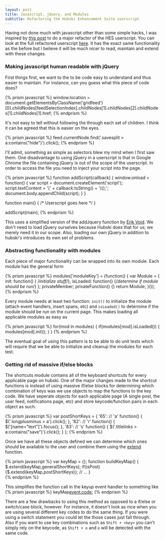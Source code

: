 ```yaml
---
layout: post
title: Javascript, jQuery, and Modules
subtitle: Refactoring the Hubski Enhancement Suite userscript
---
```


Having not done much with javascript other than some simple hacks, I was inspired by [this post](https://shanetomlinson.com/2013/testing-javascript-frontend-part-1-anti-patterns-and-fixes/) to do a major refactor of the <span class="hint hint--top" data-hint="Hubski Enhancement Suite">HES</span> userscript. You can look at the full refactored userscript [here](https://gist.github.com/markbahnman/4968550). It has the exact same functionality as the before but I believe it will be much nicer to read, maintain and extend with these changes.

### Making javascript human readable with jQuery

First things first, we want to the to be code easy to understand and thus easier to maintain. For instance, can you guess what this piece of code does?

{% prism javascript %}
window.location = document.getElementsByClassName('gridfeed')[0].childNodes[feedSelectionIndex].childNodes[1].childNodes[2].childNodes[1].childNodes[1].href;
{% endprism %}

It's not easy to tell without following the through each set of children. I think it can be agreed that this is easier on the eyes.

{% prism javascript %}
feed.currentNode.find('.savesplit > a:contains("hide")').click();
{% endprism %}

I'll admit, something as simple as <span class="hint hint--bottom" data-hint="The .savesplit, a, and :contains">selectors</span> blew my mind when I first saw them. One disadvantage to using jQuery in a userscript is that in Google Chrome the file containing jQuery is out of the scope of the userscript. In order to access the file you need to inject your script into the page.

{% prism javascript %}
function addScript(callback) {
    window.onload = function() {
        var script = document.createElement('script');
        script.textContent = '(' + callback.toString() + ')();';
        document.body.appendChild(script);
    }
}

function main() { /* Userscript goes here */ }

addScript(main);
{% endprism %}

This uses a simplified version of the addJquery function by [Erik Void](http://erikvold.com/blog/index.cfm/2010/6/14/using-jquery-with-a-user-script). We don't need to load jQuery ourselves because Hubski does that for us; we merely need it in our scope. Also, loading our own jQuery in addition to hubski's introduces its own set of problems.

### Abstracting functionality with modules
Each piece of major functionality can be wrapped into its own module. Each module has the general form

{% prism javascript %}
modules['moduleKey'] = (function() {
    var Module = {
        init: function() { /*initialize stuff*/},
        isLoaded: function() {/*determine if module should be run*/}
    };
    privateMember;
    privateFunction() {}
    return Module;
    }());
{% endprism %}

Every module needs at least two function: ```init()``` to initialize the module (attach event handlers, insert spans, etc) and ```isLoaded()``` to determine if the module should be run on the current page. This makes loading all applicable modules as easy as

{% prism javascript %}
for(mod in modules) {
    if(modules[mod].isLoaded()) {
        modules[mod].init();
    }
}
{% endprism %}

The eventual goal of using this pattern is to be able to do unit tests which will require that we be able to initialize and cleanup the modules for each test. 

### Getting rid of massive if/else blocks
The shortcuts module contains all of the keyboard shortcuts for every applicable page on hubski. One of the major changes made to the shortcut functions is instead of using massive if/else blocks for determining which combination of keys was we use objects to map the functions to the key code. We have seperate objects for each applicable page (A single post, the user feed, notifications page, etc) and store keycode/function pairs in each object as such.

{% prism javascript %}
var postShortKeys = {
        '65': // 'a'
            function() { $('.longplusminus > a').click(); },
        '82': // 'r'
            function() { $('[name="text"]').focus(); },
        '83': // 's'
            function() { $('.titlelinks > a:contains("save")').click(); }
    };
{% endprism %}

Once we have all these objects defined we can determine which ones should be available to the user and combine them using the [extend](http://api.jquery.com/jQuery.extend/) function.

{% prism javascript %}
var keyMap = {};
function buildKeyMap() {
    $.extend(keyMap,generalShortKeys);
    if(isPost) {$.extend(keyMap,postShortKeys)};
    // ...
}        
{% endprism %}

This simplifies the function call in the keyup event handler to something like 
{% prism javascript %}
    keyMap[event.code]();
{% endprism %}

There are a few drawbacks to using this method as opposed to a if/else or switch/case block, however. For instance, it doesn't look as nice when you are using several different key codes to do the same thing. If you were using a switch statement you could let the those cases just fall through. Also if you want to use key combinations such as ```Shift + <key>``` you can't simply rely on the keycode, as ```Shift + o``` and ```o``` will be detected with the same code.